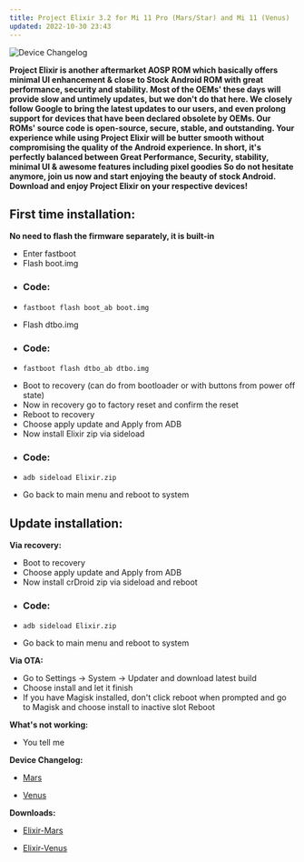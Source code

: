 ```yaml
---
title: Project Elixir 3.2 for Mi 11 Pro (Mars/Star) and Mi 11 (Venus)
updated: 2022-10-30 23:43
---
```


![Device Changelog](https://i.imgur.com/C0Wcdr5.png)

**Project Elixir is another aftermarket AOSP ROM which basically offers minimal UI enhancement & close to Stock Android ROM with great performance, security and stability. Most of the OEMs' these days will provide slow and untimely updates, but we don't do that here. We closely follow Google to bring the latest updates to our users, and even prolong support for devices that have been declared obsolete by OEMs. Our ROMs' source code is open-source, secure, stable, and outstanding. Your experience while using Project Elixir will be butter smooth without compromising the quality of the Android experience. In short, it's perfectly balanced between Great Performance, Security, stability, minimal UI & awesome features including pixel goodies So do not hesitate anymore, join us now and start enjoying the beauty of stock Android. Download and enjoy Project Elixir on your respective devices!**


## First time installation:

**No need to flash the firmware separately, it is built-in**

 * Enter fastboot
 * Flash boot.img
 * ### Code:
 * ```
   fastboot flash boot_ab boot.img
   ```
 * Flash dtbo.img
 * ### Code:
 * ```
   fastboot flash dtbo_ab dtbo.img
   ```
 * Boot to recovery (can do from bootloader or with buttons from power off state)
 * Now in recovery go to factory reset and confirm the reset
 * Reboot to recovery
 * Choose apply update and Apply from ADB
 * Now install Elixir zip via sideload
 * ### Code:
 * ```
   adb sideload Elixir.zip
   ```
 * Go back to main menu and reboot to system

## Update installation:

**Via recovery:**
 * Boot to recovery
 * Choose apply update and Apply from ADB
 * Now install crDroid zip via sideload and reboot 
 * ### Code:
 * ```
   adb sideload Elixir.zip
   ```
 * Go back to main menu and reboot to system


**Via OTA:**
 * Go to Settings -> System -> Updater and download latest build
 * Choose install and let it finish
 * If you have Magisk installed, don't click reboot when prompted and go to Magisk and choose install to inactive slot Reboot

**What's not working:**
 * You tell me

**Device Changelog:**
 * [Mars](https://raw.githubusercontent.com/FlowerSea0208/official_devices-Elixir/A13/changelogs/mars/ProjectElixir_3.2_mars-13.0-20221029-1934-BETA-OFFICIAL.zip.txt)

 * [Venus](https://raw.githubusercontent.com/FlowerSea0208/official_devices-Elixir/aa36cf5f6b81414fba7706b39a68c7d54cb31f71/changelogs/venus/FlowerSea0208/offiProjectElixir_3.2_venus-13.0-20221029-1934-BETA-OFFICIAL.zip.txt)

**Downloads:**
 * [Elixir-Mars](https://dump.projectelixiros.com/0:/thirteen/mars/ProjectElixir_3.2_mars-13.0-20221029-1934-BETA-OFFICIAL.zip)

 * [Elixir-Venus](https://dump.projectelixiros.com/0:/thirteen/venus/ProjectElixir_3.2_venus-13.0-20221029-1715-BETA-OFFICIAL.zip)